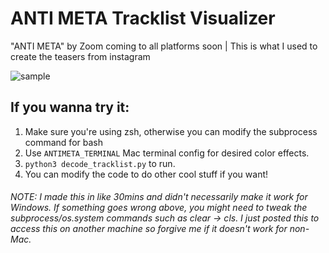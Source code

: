 # ANTI META Tracklist Visualizer

"ANTI META" by Zoom coming to all platforms soon | This is what I used to create the teasers from instagram

![sample]((https://github.com/jventura1738/anti-meta-tracklist-visualizer/blob/master/sample_run.gif))

## If you wanna try it:

1. Make sure you're using zsh, otherwise you can modify the subprocess command for bash
2. Use `ANTIMETA_TERMINAL` Mac terminal config for desired color effects.
3. `python3 decode_tracklist.py` to run.
4. You can modify the code to do other cool stuff if you want!

###### NOTE: I made this in like 30mins and didn't necessarily make it work for Windows. If something goes wrong above, you might need to tweak the subprocess/os.system commands such as clear -> cls. I just posted this to access this on another machine so forgive me if it doesn't work for non-Mac.
